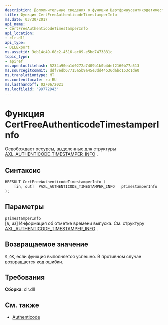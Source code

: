 ```yaml
---
description: Дополнительные сведения о функции Цертфриаусентикодетиместамперинфо
title: Функция CertFreeAuthenticodeTimestamperInfo
ms.date: 03/30/2017
api_name:
- CertFreeAuthenticodeTimestamperInfo
api_location:
- clr.dll
api_type:
- DLLExport
ms.assetid: 3eb14c49-68c2-4516-ac89-e5bd7473831c
topic_type:
- apiref
ms.openlocfilehash: 5234a90ea1d0272a7409b1b0b4def2160b77a513
ms.sourcegitcommit: ddf7edb67715a5b9a45e3dd44536dabc153c1de0
ms.translationtype: MT
ms.contentlocale: ru-RU
ms.lasthandoff: 02/06/2021
ms.locfileid: "99772943"
---
```

# <a name="certfreeauthenticodetimestamperinfo-function"></a>Функция CertFreeAuthenticodeTimestamperInfo

Освобождает ресурсы, выделенные для структуры [AXL_AUTHENTICODE_TIMESTAMPER_INFO](axl-authenticode-timestamper-info-structure.md) .

## <a name="syntax"></a>Синтаксис

```cpp
HRESULT CertFreeAuthenticodeTimestamperInfo (
    [in, out]  PAXL_AUTHENTICODE_TIMESTAMPER_INFO   pTimestamperInfo
);
```

## <a name="parameters"></a>Параметры

 `pTimestamperInfo`\
 [в, из] Информация об отметке времени выпуска. См. структуру [AXL_AUTHENTICODE_TIMESTAMPER_INFO](axl-authenticode-timestamper-info-structure.md) .

## <a name="return-value"></a>Возвращаемое значение

 `S_OK`, если функция выполняется успешно. В противном случае возвращается код ошибки.

## <a name="requirements"></a>Требования

**Сборка**: clr.dll

## <a name="see-also"></a>См. также

- [Authenticode](index.md)
